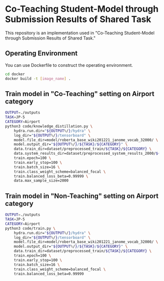 # Co-Teaching Student-Model through Submission Results of Shared Task
This repository is an implementation used in "Co-Teaching Student-Model through Submission Results of Shared Task."  

## Operating Environment

You can use Dockerfile to construct the operating environment.

```sh
cd docker
docker build -t [image_name] .
```

## Train model in "Co-Teaching" setting on Airport category

```sh
OUTPUT=./outputs
TASK=JP-5
CATEGORY=Airport
python3 code/knowledge_distillation.py \
    hydra.run.dir="${OUTPUT%/}/hydra" \
    log_dir="${OUTPUT%/}/tensorboard" \
    model.file_dir=model/roberta_base_wiki201221_janome_vocab_32000/ \
    model.output_dir="${OUTPUT%/}/${TASK}/${CATEGORY}" \
    data.train_dir=dataset/preprocessed_train/${TASK}/${CATEGORY} \
    data.system_results_dir=dataset/preprocessed_system_results_2000/${TASK}/${CATEGORY} \
    train.epoch=100 \
    train.early_stop=100 \
    train.batch_size=16 \
    train.class_weight_scheme=balanced_focal \
    train.balanced_loss_beta=0.99999 \
    data.max_sample_size=2000
```
## Train model in "Non-Teaching" setting on Airport category

```sh
OUTPUT=./outputs
TASK=JP-5
CATEGORY=Airport
python3 code/train.py \
    hydra.run.dir="${OUTPUT%/}/hydra" \
    log_dir="${OUTPUT%/}/tensorboard" \
    model.file_dir=model/roberta_base_wiki201221_janome_vocab_32000/ \
    model.output_dir="${OUTPUT%/}/${TASK}/${CATEGORY}" \
    data.train_dir=dataset/preprocessed_train/${TASK}/${CATEGORY} \
    train.epoch=100 \
    train.early_stop=100 \
    train.batch_size=16 \
    train.class_weight_scheme=balanced_focal \
    train.balanced_loss_beta=0.99999
```
